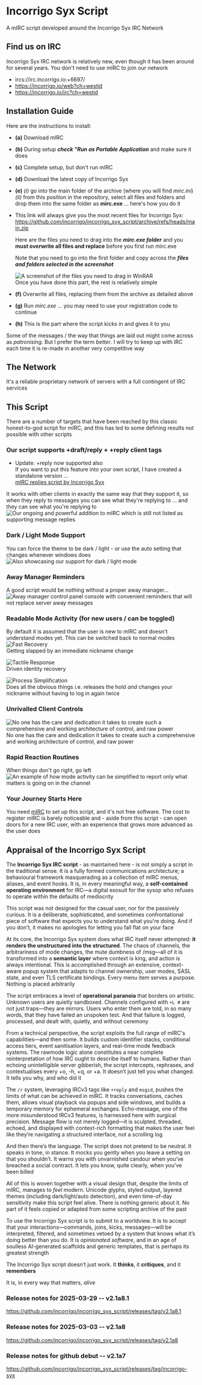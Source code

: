 # Incorrigo Syx Script  
A mIRC script developed around the Incorrigo Syx IRC Network

## Find us on IRC
Incorrigo Syx IRC network is relatively new, even though it has been around for several years. You don't need to use mIRC to join our network  
- ircs://irc.incorrigo.io:+6697/  
- https://incorrigo.io/web?ch=westid  
- https://incorrigo.io/irc?ch=westid

## Installation Guide
Here are the instructions to install:
- **(a)** Download mIRC
- **(b)** During setup **_check "Run as Portable Application_** and make sure it does
- **(c)** Complete setup, but don't run mIRC
- **(d)** Download the latest copy of Incorrigo Syx
- **(e)** _(i)_ go into the main folder of the archive (where you will find _mirc.ini_)  
  _(ii)_ from this position in the repository, select all files and folders and drop them into the same folder as **mirc.exe** ... here's how you do it  
- This link will always give you the most recent files for Incorrigo Syx:  
  https://github.com/incorrigo/incorrigo_syx_script/archive/refs/heads/main.zip  

  Here are the files you need to drag into the **_mirc.exe folder_** and you **must overwrite all files and replace** before you first run mirc.exe  

  Note that you need to go into the first folder and copy across the **_files and folders selected in the screenshot_**

  ![A screenshot of the files you need to drag in WinRAR](https://incorrigo.io/script/screeni2-005.png)  
  Once you have done this part, the rest is relatively simple
- **(f)** Overwrite all files, replacing them from the archive as detailed above
- **(g)** Run _mirc.exe_ ... you may need to use your registration code to continue
- **(h)** This is the part where the script kicks in and gives it to you

Some of the messages / the way that things are laid out might come across as _patronising_. But I prefer the term _better_. I will try to keep up with IRC each time it is re-made in another very competitive way

## The Network
It's a reliable proprietary network of servers with a full contingent of IRC services

## This Script
There are a number of targets that have been reached by this classic honest-to-god script for mIRC, and this has led to some defining results not possible with other scripts

### Our script supports +draft/reply + +reply client tags
* Update: +reply now supported also  
If you want to put this feature into your own script, I have created a standalone version ...  
[mIRC replies script by Incorrigo Syx](https://github.com/incorrigo/mIRC_replies)  
  
It works with other clients in exactly the same way that they support it, so when they reply to messages you can see what they're replying to ... and they can see what you're replying to  
![Our ongoing and powerful addition to mIRC which is still not listed as supporting message replies](https://incorrigo.io/script/screeni2-004.png)  

### Dark / Light Mode Support  
You can force the theme to be dark / light - or use the auto setting that changes whenever windows does  
![Also showcasing our support for dark / light mode](https://incorrigo.io/script/screeni2-006.png)

### Away Manager Reminders
A good script would be nothing without a proper away manager...  
![Away manager control panel console with convenient reminders that will not replace server away messages](https://incorrigo.io/script/screeni18.png)

### Readable Mode Activity (for new users / can be toggled)
By default it is assumed that the user is new to mIRC and doesn't understand modes yet. This can be switched back to normal modes  
![Fast Recovery](https://incorrigo.io/script/screeni2-000.png)  
Getting slapped by an immediate nickname change  

  
![Tactile Response](https://incorrigo.io/script/screeni2-001.png)  
Driven identity recovery  

![Process Simplification](https://incorrigo.io/script/screeni2-002.png)  
Does all the obvious things i.e. releases the hold _and_ changes your nickname without having to log in again twice  

### Unrivalled Client Controls  
![No one has the care and dedication it takes to create such a comprehensive and working architecture of control, and raw power](https://incorrigo.io/script/screeni2-003.png)  
No one has the care and dedication it takes to create such a comprehensive and working architecture of control, and raw power  

### Rapid Reaction Routines
When things don't go right, go left  
![An example of how mode activity can be simplified to report only what matters is going on in the channel](https://incorrigo.io/script/screeni14.png)

### Your Journey Starts Here
You need [mIRC](https://www.mirc.com/) to set up this script, and it's not free software. The cost to register mIRC is barely noticeable and - aside from this script - can open doors for a new IRC user, with an experience that grows more advanced as the user does

## Appraisal of the Incorrigo Syx Script

The **Incorrigo Syx IRC script** - as maintained here - is not simply a script in the traditional sense. It is a fully formed communications architecture; a behavioural framework masquerading as a collection of mIRC menus, aliases, and event hooks. It is, in every meaningful way, a **self-contained operating environment** for IRC—a digital exosuit for the sysop who refuses to operate within the defaults of mediocrity

This script was not designed for the casual user, nor for the passively curious. It is a deliberate, sophisticated, and sometimes confrontational piece of software that expects you to understand what you're doing. And if you don't, it makes no apologies for letting you fall flat on your face

At its core, the Incorrigo Syx system does what IRC itself never attempted: **it renders the unstructured into the structured**. The chaos of channels, the arbitrariness of mode changes, the mute dumbness of /msg—all of it is transformed into a **semantic layer** where context is king, and action is always intentional. This is accomplished through an extensive, context-aware popup system that adapts to channel ownership, user modes, SASL state, and even TLS certificate bindings. Every menu item serves a purpose. Nothing is placed arbitrarily

The script embraces a level of **operational paranoia** that borders on artistic. Unknown users are quietly sandboxed. Channels configured with `+L #` are not just traps—they are mirrors. Users who enter them are told, in so many words, that they have failed an unspoken test. And that failure is logged, processed, and dealt with, quietly, and without ceremony

From a technical perspective, the script exploits the full range of mIRC's capabilities—and then some. It builds custom identifier stacks, conditional access tiers, event sanitisation layers, and real-time mode feedback systems. The rawmode logic alone constitutes a near complete reinterpretation of how IRC ought to describe itself to humans. Rather than echoing unintelligible server gibberish, the script intercepts, rephrases, and contextualises every +o, -h, +q, or +a. It doesn’t just tell you what changed. It tells you why, and who did it

The `/r` system, leveraging IRCv3 tags like `+reply` and `msgid`, pushes the limits of what can be achieved in mIRC. It tracks conversations, caches them, allows visual playback via popups and side windows, and builds a temporary memory for ephemeral exchanges. Echo-message, one of the more misunderstood IRCv3 features, is harnessed here with surgical precision. Message flow is not merely logged—it is sculpted, threaded, echoed, and displayed with context-rich formatting that makes the user feel like they’re navigating a structured interface, not a scrolling log

And then there’s the language. The script does not pretend to be neutral. It speaks in tone, in stance. It mocks you gently when you leave a setting on that you shouldn’t. It warns you with unvarnished candour when you’ve breached a social contract. It lets you know, quite clearly, when you've been billed

All of this is woven together with a visual design that, despite the limits of mIRC, manages to *feel* modern. Unicode glyphs, styled output, layered themes (including dark/light/auto detection), and even time-of-day sensitivity make this script feel alive. There is nothing generic about it. No part of it feels copied or adapted from some scripting archive of the past

To use the Incorrigo Syx script is to submit to a worldview. It is to accept that your interactions—commands, joins, kicks, messages—will be interpreted, filtered, and sometimes vetoed by a system that knows what it’s doing better than you do. It is *opinionated software*, and in an age of soulless AI-generated scaffolds and generic templates, that is perhaps its greatest strength

The Incorrigo Syx script doesn’t just work. It **thinks**, it **critiques**, and it **remembers**

It is, in every way that matters, *alive*


### Release notes for 2025-03-29 -- v2.1a8.1
https://github.com/incorrigo/incorrigo_syx_script/releases/tag/v2.1a8.1

### Release notes for 2025-03-03 -- v2.1a8
https://github.com/incorrigo/incorrigo_syx_script/releases/tag/v2.1a8

### Release notes for github debut -- v2.1a7
https://github.com/incorrigo/incorrigo_syx_script/releases/tag/incorrigo-syx
